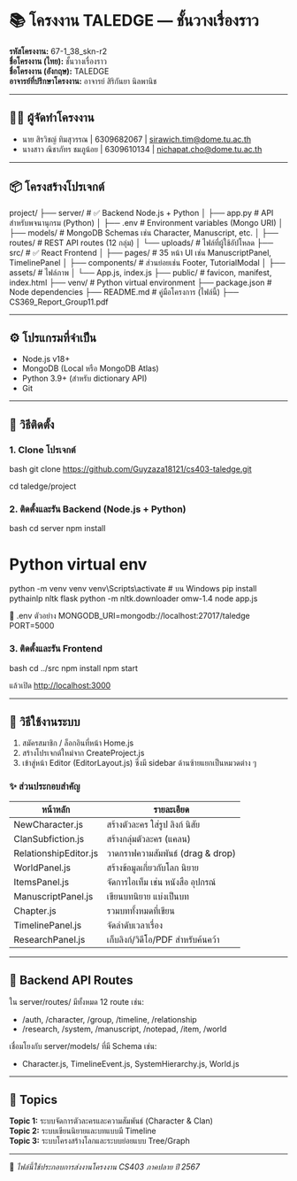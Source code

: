 # 📚 โครงงาน TALEDGE — ชั้นวางเรื่องราว

**รหัสโครงงาน:** 67-1_38_skn-r2  
**ชื่อโครงงาน (ไทย):** ชั้นวางเรื่องราว  
**ชื่อโครงงาน (อังกฤษ):** TALEDGE  
**อาจารย์ที่ปรึกษาโครงงาน:** อาจารย์ สิริกันยา นิลพานิช  

---

## 👨‍💻 ผู้จัดทำโครงงาน

- นาย สิรวิชญ์ ทิมสุวรรณ | 6309682067 | sirawich.tim@dome.tu.ac.th  
- นางสาว ณิชาภัทร ชมภูน้อย | 6309610134 | nichapat.cho@dome.tu.ac.th  

---

## 📦 โครงสร้างโปรเจกต์

project/
├── server/                  # ✅ Backend Node.js + Python
│   ├── app.py              # API สำหรับพจนานุกรม (Python)
│   ├── .env                # Environment variables (Mongo URI)
│   ├── models/             # MongoDB Schemas เช่น Character, Manuscript, etc.
│   ├── routes/             # REST API routes (12 กลุ่ม)
│   └── uploads/            # ไฟล์ที่ผู้ใช้อัปโหลด
├── src/                    # ✅ React Frontend
│   ├── pages/              # 35 หน้า UI เช่น ManuscriptPanel, TimelinePanel
│   ├── components/         # ส่วนย่อยเช่น Footer, TutorialModal
│   ├── assets/             # ไฟล์ภาพ
│   └── App.js, index.js
├── public/                 # favicon, manifest, index.html
├── venv/                   # Python virtual environment
├── package.json            # Node dependencies
├── README.md               # คู่มือโครงการ (ไฟล์นี้)
├── CS369_Report_Group11.pdf


---

## ⚙️ โปรแกรมที่จำเป็น

- Node.js v18+
- MongoDB (Local หรือ MongoDB Atlas)
- Python 3.9+ (สำหรับ dictionary API)
- Git

---

## 🔧 วิธีติดตั้ง

### 1. Clone โปรเจกต์
bash
git clone https://github.com/Guyzaza18121/cs403-taledge.git

cd taledge/project


### 2. ติดตั้งและรัน Backend (Node.js + Python)
bash
cd server
npm install
# Python virtual env
python -m venv venv
venv\Scripts\activate  # บน Windows
pip install pythainlp nltk flask
python -m nltk.downloader omw-1.4
node app.js


📄 .env ตัวอย่าง
MONGODB_URI=mongodb://localhost:27017/taledge
PORT=5000


### 3. ติดตั้งและรัน Frontend
bash
cd ../src
npm install
npm start

แล้วเปิด [http://localhost:3000](http://localhost:3000)

---

## 🧭 วิธีใช้งานระบบ

1. สมัครสมาชิก / ล็อกอินที่หน้า Home.js
2. สร้างโปรเจกต์ใหม่จาก CreateProject.js
3. เข้าสู่หน้า Editor (EditorLayout.js) ซึ่งมี sidebar ด้านซ้ายแยกเป็นหมวดต่าง ๆ

### ✨ ส่วนประกอบสำคัญ

| หน้าหลัก | รายละเอียด |
|----------|-------------|
| NewCharacter.js | สร้างตัวละคร ใส่รูป ลิงก์ นิสัย |
| ClanSubfiction.js | สร้างกลุ่มตัวละคร (แคลน) |
| RelationshipEditor.js | วาดกราฟความสัมพันธ์ (drag & drop) |
| WorldPanel.js | สร้างข้อมูลเกี่ยวกับโลก นิยาย |
| ItemsPanel.js | จัดการไอเท็ม เช่น หนังสือ อุปกรณ์ |
| ManuscriptPanel.js | เขียนบทนิยาย แบ่งเป็นบท |
| Chapter.js | รวมบททั้งหมดที่เขียน |
| TimelinePanel.js | จัดลำดับเวลาเรื่อง |
| ResearchPanel.js | เก็บลิงก์/วิดีโอ/PDF สำหรับค้นคว้า |

---

## 🧩 Backend API Routes

ใน server/routes/ มีทั้งหมด 12 route เช่น:
- /auth, /character, /group, /timeline, /relationship
- /research, /system, /manuscript, /notepad, /item, /world

เชื่อมโยงกับ server/models/ ที่มี Schema เช่น:
- Character.js, TimelineEvent.js, SystemHierarchy.js, World.js

---

## 📌 Topics

**Topic 1:** ระบบจัดการตัวละครและความสัมพันธ์ (Character & Clan)  
**Topic 2:** ระบบเขียนนิยายและบทแบบมี Timeline  
**Topic 3:** ระบบโครงสร้างโลกและระบบย่อยแบบ Tree/Graph

---

📄 *ไฟล์นี้ใช้ประกอบการส่งงานโครงงาน CS403 ภาคปลาย ปี 2567*